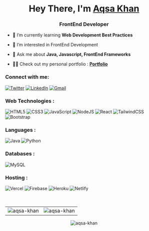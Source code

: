 <h1 align="center">Hey There, I'm <a href="https://www.linkedin.com/in/aqsa-khan-12b4751a2/" target="_blank"> Aqsa Khan </a></h1>
<h3 align="center">FrontEnd Developer</h3>

- 🌱 I’m currently learning **Web Development Best Practices**

- 👀 I’m interested in FrontEnd Development

- 💬 Ask me about **Java, Javascript, FrontEnd Frameworks**

- 👨‍💻 Check out my personal portfolio : **<a href="https://aqsakhan.is-a.dev/" target="_blank">Portfolio</a>**


<h3 align="left">Connect with me:</h3>
<div align="left">
  <a href="https://twitter.com/aqsa_khan32"><img alt="Twitter" src="https://img.shields.io/badge/Twitter-2CA5E0?style=for-the-badge&logo=twitter&logoColor=white" /></a>
  <a href="https://www.linkedin.com/in/aqsa-khan-12b4751a2/"><img alt="LinkedIn" src="https://img.shields.io/badge/linkedin-%230077B5.svg?style=for-the-badge&logo=linkedin&logoColor=white"/></a>
  <a href="mailto:aqsakhan5573@gmail.com"><img alt="Gmail" src="https://img.shields.io/badge/Gmail-D14836?style=for-the-badge&logo=gmail&logoColor=white"/></a>
</div>

<h3 align="left">Web Technologies :</h3>
<div align="left">
<img alt="HTML5" src="https://img.shields.io/badge/html5-%23E34F26.svg?style=for-the-badge&logo=html5&logoColor=white"/>
<img alt="CSS3" src="https://img.shields.io/badge/css3-%231572B6.svg?style=for-the-badge&logo=css3&logoColor=white"/> 
<img alt="JavaScript" src="https://img.shields.io/badge/javascript-%23323330.svg?style=for-the-badge&logo=javascript&logoColor=%23F7DF1E"/> 
<img alt="NodeJS" src="https://img.shields.io/badge/node.js-%2343853D.svg?style=for-the-badge&logo=node-dot-js&logoColor=white"/>
<img alt="React" src="https://img.shields.io/badge/react-%2320232a.svg?style=for-the-badge&logo=react&logoColor=%2361DAFB"/>
<img alt="TailwindCSS" src="https://img.shields.io/badge/Tailwind_CSS-38B2AC?style=for-the-badge&logo=tailwind-css&logoColor=white"/>
<img alt="Bootstrap" src="https://img.shields.io/badge/bootstrap-%23563D7C.svg?style=for-the-badge&logo=bootstrap&logoColor=white"/>   
</div>

<h3 align="left">Languages :</h3>
<div align="left">
  <img alt="Java" src="https://img.shields.io/badge/java-%23ED8B00.svg?style=for-the-badge&logo=java&logoColor=white"/>
  <img alt="Python" src="https://img.shields.io/badge/python-%2314354C.svg?style=for-the-badge&logo=python&logoColor=white"/>
</div>

<h3 align="left">Databases :</h3>
<div align="left">
  <img alt="MySQL" src="https://img.shields.io/badge/mysql-%2300f.svg?style=for-the-badge&logo=mysql&logoColor=white"/>
<!--   <img alt="SQLite" src ="https://img.shields.io/badge/sqlite-%2307405e.svg?style=for-the-badge&logo=sqlite&logoColor=white"/> -->
</div>


<h3 align="left">Hosting :</h3>
<div align="left">
  <img alt="Vercel" src="https://img.shields.io/badge/vercel-%230167ff.svg?style=for-the-badge&logo=vercel&logoColor=black"/>
  <img alt="Firebase" src="https://img.shields.io/badge/firebase-%23039BE5.svg?style=for-the-badge&logo=firebase"/>
  <img alt="Heroku" src="https://img.shields.io/badge/heroku-%23430098.svg?style=for-the-badge&logo=heroku&logoColor=white"/>
  <img alt="Netlify" src="https://img.shields.io/badge/Netlify-00C7B7?style=for-the-badge&logo=netlify&logoColor=white"/>
</div><br/>

<br>

<table>
  <tr>
    <td><img src="https://github-readme-stats.vercel.app/api?username=aqsakhan&show_icons=true&theme=dark&locale=en" alt="aqsa-khan" /></td>
    <td><img src="https://github-readme-stats.vercel.app/api/top-langs?username=aqsakhan&show_icons=true&theme=dark&locale=en&layout=compact" alt="aqsa-khan" /></td>
  </tr>
</table>

<div align="center">
<p><img align="center" src="https://github-readme-streak-stats.herokuapp.com/?user=aqsakhan&theme=dark" alt="aqsa-khan" /></p>
  </div>

